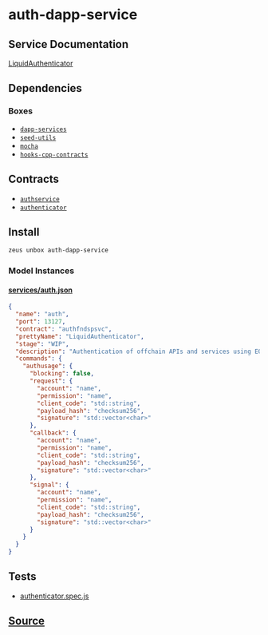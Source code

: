 
auth-dapp-service
====================






## Service Documentation
[LiquidAuthenticator](../../services/auth/auth-service.md)
## Dependencies
### Boxes
* [`dapp-services`](dapp-services.md)
* [`seed-utils`](seed-utils.md)
* [`mocha`](mocha.md)
* [`hooks-cpp-contracts`](hooks-cpp-contracts.md)



## Contracts
* [`authservice`](https://github.com/liquidapps-io/zeus-sdk/tree/master/boxes/groups/services/auth-dapp-service/contracts/eos/dappservices/_auth_impl.hpp)
* [`authenticator`](https://github.com/liquidapps-io/zeus-sdk/tree/master/boxes/groups/services/auth-dapp-service/contracts/eos/authenticator)
## Install
```bash
zeus unbox auth-dapp-service
```










### Model Instances
#### [services/auth.json](https://github.com/liquidapps-io/zeus-sdk/tree/master/boxes/groups/services/auth-dapp-service/models/dapp-services/auth.json)
```json
{
  "name": "auth",
  "port": 13127,
  "contract": "authfndspsvc",
  "prettyName": "LiquidAuthenticator",
  "stage": "WIP",
  "description": "Authentication of offchain APIs and services using EOSIO permissions and contract",
  "commands": {
    "authusage": {
      "blocking": false,
      "request": {
        "account": "name",
        "permission": "name",
        "client_code": "std::string",
        "payload_hash": "checksum256",
        "signature": "std::vector<char>"
      },
      "callback": {
        "account": "name",
        "permission": "name",
        "client_code": "std::string",
        "payload_hash": "checksum256",
        "signature": "std::vector<char>"
      },
      "signal": {
        "account": "name",
        "permission": "name",
        "client_code": "std::string",
        "payload_hash": "checksum256",
        "signature": "std::vector<char>"
      }
    }
  }
}
```
## Tests 
* [authenticator.spec.js](https://github.com/liquidapps-io/zeus-sdk/tree/master/boxes/groups/services/auth-dapp-service/test/authenticator.spec.js)
## [Source](https://github.com/liquidapps-io/zeus-sdk/tree/master/boxes/groups/services/auth-dapp-service)